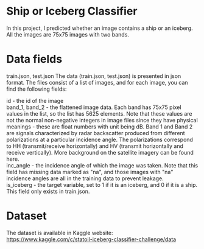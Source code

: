 # Ship or Iceberg Classifier

In this project, I predicted whether an image contains a ship or an iceberg. All the images are 75x75 images with two bands.

# Data fields
train.json, test.json
The data (train.json, test.json) is presented in json format. The files consist of a list of images, and for each image, you can find the following fields:

id - the id of the image\
band_1, band_2 - the flattened image data. Each band has 75x75 pixel values in the list, so the list has 5625 elements. Note that these values are not the normal non-negative integers in image files since they have physical meanings - these are float numbers with unit being dB. Band 1 and Band 2 are signals characterized by radar backscatter produced from different polarizations at a particular incidence angle. The polarizations correspond to HH (transmit/receive horizontally) and HV (transmit horizontally and receive vertically). More background on the satellite imagery can be found here.\
inc_angle - the incidence angle of which the image was taken. Note that this field has missing data marked as "na", and those images with "na" incidence angles are all in the training data to prevent leakage.\
is_iceberg - the target variable, set to 1 if it is an iceberg, and 0 if it is a ship. This field only exists in train.json.

# Dataset
The dataset is available in Kaggle website: https://www.kaggle.com/c/statoil-iceberg-classifier-challenge/data
